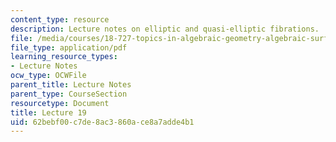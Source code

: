 ```yaml
---
content_type: resource
description: Lecture notes on elliptic and quasi-elliptic fibrations.
file: /media/courses/18-727-topics-in-algebraic-geometry-algebraic-surfaces-spring-2008/62bebf00c7de8ac3860ace8a7adde4b1_lect19.pdf
file_type: application/pdf
learning_resource_types:
- Lecture Notes
ocw_type: OCWFile
parent_title: Lecture Notes
parent_type: CourseSection
resourcetype: Document
title: Lecture 19
uid: 62bebf00-c7de-8ac3-860a-ce8a7adde4b1
---
```

